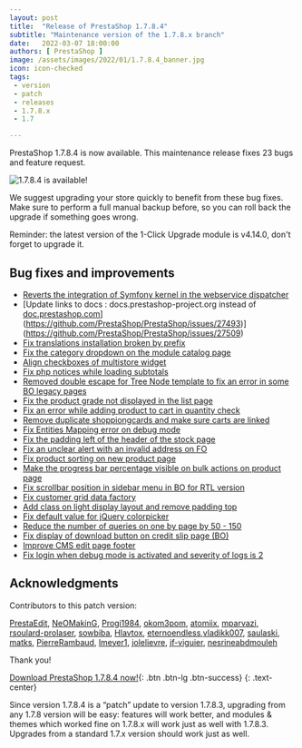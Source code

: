 ```yaml
---
layout: post
title:  "Release of PrestaShop 1.7.8.4"
subtitle: "Maintenance version of the 1.7.8.x branch"
date:   2022-03-07 18:00:00
authors: [ PrestaShop ]
image: /assets/images/2022/01/1.7.8.4_banner.jpg
icon: icon-checked
tags:
 - version
 - patch
 - releases
 - 1.7.8.x
 - 1.7

---
```


PrestaShop 1.7.8.4 is now available. This maintenance release fixes 23 bugs and feature request.

![1.7.8.4 is available!](/assets/images/2022/01/1.7.8.4_banner.jpg)


We suggest upgrading your store quickly to benefit from these bug fixes. Make sure to perform a full manual backup before, so you can roll back the upgrade if something goes wrong.

Reminder: the latest version of the 1-Click Upgrade module is v4.14.0, don't forget to upgrade it.

## Bug fixes and improvements

- [Reverts the integration of Symfony kernel in the webservice dispatcher](https://github.com/PrestaShop/PrestaShop/issues/27411)
- [Update links to docs : docs.prestashop-project.org instead of [doc.prestashop.com](http://doc.prestashop.com)] (https://github.com/PrestaShop/PrestaShop/issues/27493)](https://github.com/PrestaShop/PrestaShop/issues/27509)
- [Fix translations installation broken by prefix](https://github.com/PrestaShop/PrestaShop/issues/27029)
- [Fix the category dropdown on the module catalog page](https://github.com/PrestaShop/PrestaShop/issues/27747)
- [Align checkboxes of multistore widget](https://github.com/PrestaShop/PrestaShop/issues/26904)
- [Fix php notices while loading subtotals](https://github.com/PrestaShop/PrestaShop/issues/27447)
- [Removed double escape for Tree Node template  to fix an error in some  BO legacy pages](https://github.com/PrestaShop/PrestaShop/issues/27616)
- [Fix the product grade not displayed in the list page](https://github.com/PrestaShop/PrestaShop/issues/27252)
- [Fix an error while adding product to cart in quantity check](https://github.com/PrestaShop/PrestaShop/issues/27505)
- [Remove duplicate shoppiongcards and  make sure carts are linked](https://github.com/PrestaShop/PrestaShop/issues/27450)
- [Fix Entities Mapping error on debug mode](https://github.com/PrestaShop/PrestaShop/issues/27218)
- [Fix the padding left of the header of the stock page](https://github.com/PrestaShop/PrestaShop/issues/27356)
- [Fix an unclear alert with an invalid address on FO](https://github.com/PrestaShop/PrestaShop/issues/26833)
- [Fix product sorting on new product page](https://github.com/PrestaShop/PrestaShop/issues/27146)
- [Make the progress bar percentage visible on bulk actions on product page](https://github.com/PrestaShop/PrestaShop/issues/27386)
- [Fix scrollbar position in sidebar menu in BO for RTL version](https://github.com/PrestaShop/PrestaShop/issues/27325)
- [Fix customer grid data factory](https://github.com/PrestaShop/PrestaShop/issues/27235)
- [Add class on light display layout and remove padding top](https://github.com/PrestaShop/PrestaShop/issues/27266)
- [Fix default value for jQuery colorpicker](https://github.com/PrestaShop/PrestaShop/issues/27249)
- [Reduce the number of queries on one by page by 50 - 150](https://github.com/PrestaShop/PrestaShop/issues/26747)
- [Fix display of download button on credit slip page (BO)](https://github.com/PrestaShop/PrestaShop/issues/26779)
- [Improve CMS edit page footer](https://github.com/PrestaShop/PrestaShop/issues/26633)
- [Fix login when debug mode is activated and severity of logs is 2](https://github.com/PrestaShop/PrestaShop/issues/26680)



## Acknowledgments

Contributors to this patch version:

[PrestaEdit](https://github.com/PrestaEdit), [NeOMakinG](https://github.com/NeOMakinG), [Progi1984](https://github.com/Progi1984), [okom3pom](https://github.com/okom3pom), [atomiix](https://github.com/atomiix), [mparvazi](https://github.com/mparvazi), [rsoulard-prolaser](https://github.com/rsoulard-prolaser), [sowbiba](https://github.com/sowbiba), [Hlavtox](https://github.com/Hlavtox), [eternoendless](https://github.com/eternoendless),[vladikk007](https://github.com/vladikk007), [saulaski](https://github.com/saulaski), [matks](https://github.com/matks), [PierreRambaud](https://github.com/PierreRambaud), [lmeyer1](https://github.com/lmeyer1), [jolelievre](https://github.com/jolelievre), [jf-viguier](https://github.com/jf-viguier), [nesrineabdmouleh](https://github.com/nesrineabdmouleh)

Thank you!

[Download PrestaShop 1.7.8.4 now!](https://www.prestashop.com/en/download){: .btn .btn-lg .btn-success}
{: .text-center}

Since version 1.7.8.4 is a “patch” update to version 1.7.8.3, upgrading from any 1.7.8 version will be easy: features will work better, and modules & themes which worked fine on 1.7.8.x will work just as well with 1.7.8.3. Upgrades from a standard 1.7.x version should work just as well.
